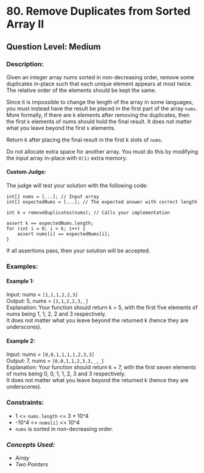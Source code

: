 # 80. Remove Duplicates from Sorted Array II
## Question Level: Medium
### Description:
Given an integer array nums sorted in non-decreasing order, remove some duplicates in-place such that each unique element appears at most twice. The relative order of the elements should be kept the same.

Since it is impossible to change the length of the array in some languages, you must instead have the result be placed in the first part of the array `nums`. More formally, if there are k elements after removing the duplicates, then the first `k` elements of nums should hold the final result. It does not matter what you leave beyond the first `k` elements.

Return k after placing the final result in the first k slots of `nums`.

Do not allocate extra space for another array. You must do this by modifying the input array in-place with `O(1)` extra memory.

#### Custom Judge:

The judge will test your solution with the following code:
```
int[] nums = [...]; // Input array
int[] expectedNums = [...]; // The expected answer with correct length

int k = removeDuplicates(nums); // Calls your implementation

assert k == expectedNums.length;
for (int i = 0; i < k; i++) {
    assert nums[i] == expectedNums[i];
}
```
If all assertions pass, then your solution will be accepted.

### Examples:
#### Example 1:

Input: nums = `[1,1,1,2,2,3]`<br>
Output: 5, nums = `[1,1,2,2,3,_]`<br>
Explanation: Your function should return k = 5, with the first five elements of nums being 1, 1, 2, 2 and 3 respectively.<br>
It does not matter what you leave beyond the returned k (hence they are underscores).<br>
#### Example 2:

Input: nums = `[0,0,1,1,1,1,2,3,3]`<br>
Output: 7, nums = `[0,0,1,1,2,3,3,_,_]`<br>
Explanation: Your function should return k = 7, with the first seven elements of nums being 0, 0, 1, 1, 2, 3 and 3 respectively.<br>
It does not matter what you leave beyond the returned k (hence they are underscores).<br>

### Constraints:

- 1 <= `nums.length` <= 3 * 10^4
- -10^4 <= `nums[i]` <= 10^4
- `nums` is sorted in non-decreasing order.

### <i>Concepts Used:
- Array
- Two Pointers</i>